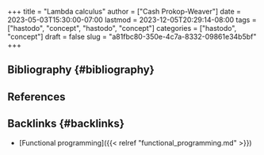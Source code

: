 +++
title = "Lambda calculus"
author = ["Cash Prokop-Weaver"]
date = 2023-05-03T15:30:00-07:00
lastmod = 2023-12-05T20:29:14-08:00
tags = ["hastodo", "concept", "hastodo", "concept"]
categories = ["hastodo", "concept"]
draft = false
slug = "a81fbc80-350e-4c7a-8332-09861e34b5bf"
+++

## Bibliography {#bibliography}

## References

<style>.csl-entry{text-indent: -1.5em; margin-left: 1.5em;}</style><div class="csl-bib-body">
</div>


## Backlinks {#backlinks}

-   [Functional programming]({{< relref "functional_programming.md" >}})
